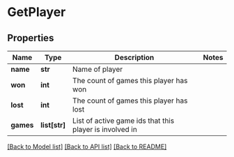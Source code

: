 # GetPlayer

## Properties
Name | Type | Description | Notes
------------ | ------------- | ------------- | -------------
**name** | **str** | Name of player | 
**won** | **int** | The count of games this player has won | 
**lost** | **int** | The count of games this player has lost | 
**games** | **list[str]** | List of active game ids that this player is involved in | 

[[Back to Model list]](../README.md#documentation-for-models) [[Back to API list]](../README.md#documentation-for-api-endpoints) [[Back to README]](../README.md)


